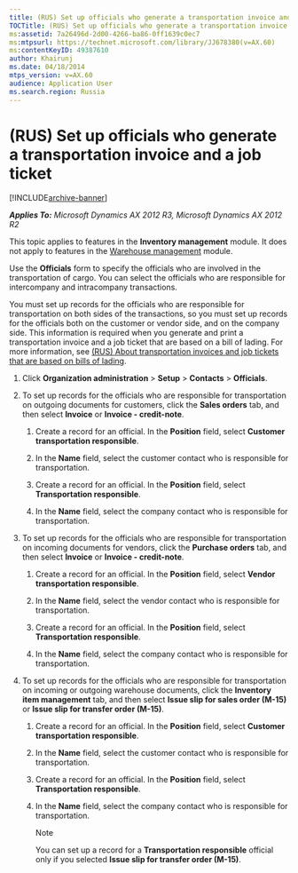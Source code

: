 ```yaml
---
title: (RUS) Set up officials who generate a transportation invoice and a job ticket
TOCTitle: (RUS) Set up officials who generate a transportation invoice and a job ticket
ms:assetid: 7a26496d-2d00-4266-ba86-0ff1639c0ec7
ms:mtpsurl: https://technet.microsoft.com/library/JJ678380(v=AX.60)
ms:contentKeyID: 49387610
author: Khairunj
ms.date: 04/18/2014
mtps_version: v=AX.60
audience: Application User
ms.search.region: Russia
---
```


# (RUS) Set up officials who generate a transportation invoice and a job ticket 


[!INCLUDE[archive-banner](includes/archive-banner.md)]


_**Applies To:** Microsoft Dynamics AX 2012 R3, Microsoft Dynamics AX 2012 R2_

This topic applies to features in the **Inventory management** module. It does not apply to features in the [Warehouse management](warehouse-management.md) module.

Use the **Officials** form to specify the officials who are involved in the transportation of cargo. You can select the officials who are responsible for intercompany and intracompany transactions.

You must set up records for the officials who are responsible for transportation on both sides of the transactions, so you must set up records for the officials both on the customer or vendor side, and on the company side. This information is required when you generate and print a transportation invoice and a job ticket that are based on a bill of lading. For more information, see [(RUS) About transportation invoices and job tickets that are based on bills of lading](rus-about-transportation-invoices-and-job-tickets-that-are-based-on-bills-of-lading.md).

1.  Click **Organization administration** \> **Setup** \> **Contacts** \> **Officials**.

2.  To set up records for the officials who are responsible for transportation on outgoing documents for customers, click the **Sales orders** tab, and then select **Invoice** or **Invoice - credit-note**.
    
    1.  Create a record for an official. In the **Position** field, select **Customer transportation responsible**.
    
    2.  In the **Name** field, select the customer contact who is responsible for transportation.
    
    3.  Create a record for an official. In the **Position** field, select **Transportation responsible**.
    
    4.  In the **Name** field, select the company contact who is responsible for transportation.

3.  To set up records for the officials who are responsible for transportation on incoming documents for vendors, click the **Purchase orders** tab, and then select **Invoice** or **Invoice - credit-note**.
    
    1.  Create a record for an official. In the **Position** field, select **Vendor transportation responsible**.
    
    2.  In the **Name** field, select the vendor contact who is responsible for transportation.
    
    3.  Create a record for an official. In the **Position** field, select **Transportation responsible**.
    
    4.  In the **Name** field, select the company contact who is responsible for transportation.

4.  To set up records for the officials who are responsible for transportation on incoming or outgoing warehouse documents, click the **Inventory item management** tab, and then select **Issue slip for sales order (M-15)** or **Issue slip for transfer order (M-15)**.
    
    1.  Create a record for an official. In the **Position** field, select **Customer transportation responsible**.
    
    2.  In the **Name** field, select the customer contact who is responsible for transportation.
    
    3.  Create a record for an official. In the **Position** field, select **Transportation responsible**.
    
    4.  In the **Name** field, select the company contact who is responsible for transportation.
        

        > [!NOTE]
        > <P>You can set up a record for a <STRONG>Transportation responsible</STRONG> official only if you selected <STRONG>Issue slip for transfer order (M-15)</STRONG>.</P>


  


